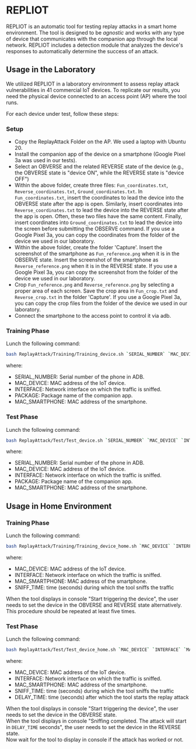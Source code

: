 # REPLIOT

REPLIOT is an automatic tool for testing replay attacks in a smart home environment. The tool is designed to be *agnostic* and works with any type of device that communicates with the companion app through the local network. REPLIOT includes a detection module that analyzes the device's responses to automatically determine the success of an attack.
    

## Usage in the Laboratory

We utilized REPLIOT in a laboratory environment to assess replay attack vulnerabilities in 41 commercial IoT devices. To replicate our results, you need the physical device connected to an access point (AP) where the tool runs.

For each device under test, follow these steps:

### Setup
- Copy the ReplayAttack Folder on the AP. We used a laptop with Ubuntu 20.
- Install the companion app of the device on a smartphone (Google Pixel 3a was used in our tests).
- Select an OBVERSE and the related REVERSE state of the device (e.g., the OBVERSE state is "device ON", while the REVERSE state is "device OFF")
- Within the above folder, create three files: `Fun_coordinates.txt`, `Reverse_coordinates.txt`, `Ground_coordinates.txt`. In `Fun_coordinates.txt`, insert the coordinates to lead the device into the OBVERSE state after the app is open. Similarly, insert coordinates into `Reverse_coordinates.txt` to lead the device into the REVERSE state after the app is open. Often, these two files have the same content. Finally, insert coordinates into `Ground_coordinates.txt` to lead the device into the screen before submitting the OBSERVE command. If you use a Google Pixel 3a, you can copy the coordinates from the folder of the device we used in our laboratory.
- Within the above folder, create the folder 'Capture'. Insert the screenshot of the smartphone as `Fun_reference.png` when it is in the OBSERVE state. Insert the screenshot of the smartphone as `Reverse_reference.png` when it is in the REVERSE state. If you use a Google Pixel 3a, you can copy the screenshot from the folder of the device we used in our laboratory.
- Crop `Fun_reference.png` and `Reverse_reference.png` by selecting a proper area of each screen. Save the crop area in `Fun_crop.txt` and `Reverse_crop.txt` in the folder 'Capture'. If you use a Google Pixel 3a, you can copy the crop files from the folder of the device we used in our laboratory.
- Connect the smartphone to the access point to control it via adb.

### Training Phase

Lunch the following command: 
```bash 
bash ReplayAttack/Training/Training_device.sh `SERIAL_NUMBER` `MAC_DEVICE` `INTERFACE` `PACKAGE` `MAC_SMARTPHONE`
```
where:
  - SERIAL_NUMBER: Serial number of the phone in ADB.
  - MAC_DEVICE: MAC address of the IoT device.
  - INTERFACE: Network interface on which the traffic is sniffed.
  - PACKAGE: Package name of the companion app.
  - MAC_SMARTPHONE: MAC address of the smartphone.

### Test Phase

Lunch the following command: 
```bash 
bash ReplayAttack/Test/Test_device.sh `SERIAL_NUMBER` `MAC_DEVICE` `INTERFACE` `PACKAGE` `MAC_SMARTPHONE`
```
where:
  - SERIAL_NUMBER: Serial number of the phone in ADB.
  - MAC_DEVICE: MAC address of the IoT device.
  - INTERFACE: Network interface on which the traffic is sniffed.
  - PACKAGE: Package name of the companion app.
  - MAC_SMARTPHONE: MAC address of the smartphone.


## Usage in Home Environment

### Training Phase

Lunch the following command: 
```bash 
bash ReplayAttack/Training/Training_device_home.sh `MAC_DEVICE` `INTERFACE` `MAC_SMARTPHONE` `SNIFF_TIME`
```
where:
  - MAC_DEVICE: MAC address of the IoT device.
  - INTERFACE: Network interface on which the traffic is sniffed.
  - MAC_SMARTPHONE: MAC address of the smartphone.
  - SNIFF_TIME: time (seconds) during which the tool sniffs the traffic

When the tool displays in console "Start triggering the device", the user needs to set the device in the OBVERSE and REVERSE state alternatively. This procedure should be repeated at least five times.


### Test Phase

Lunch the following command: 
```bash 
bash ReplayAttack/Test/Test_device_home.sh `MAC_DEVICE` `INTERFACE` `MAC_SMARTPHONE` `SNIFF_TIME` `DELAY_TIME`
```
where:
  - MAC_DEVICE: MAC address of the IoT device.
  - INTERFACE: Network interface on which the traffic is sniffed.
  - MAC_SMARTPHONE: MAC address of the smartphone.
  - SNIFF_TIME: time (seconds) during which the tool sniffs the traffic
  - DELAY_TIME: time (seconds) after which the tool starts the replay attack

    
When the tool displays in console "Start triggering the device", the user needs to set the device in the OBVERSE state. <br />
When the tool displays in console "Sniffing completed. The attack will start in `DELAY_TIME` seconds", the user needs to set the device in the REVERSE state. <br />
Now wait for the tool to display in console if the attack has worked or not.

<!---[![Anteprima del mio video](https://img.youtube.com/vi/TXSQ9XJ8Rpc/0.jpg)](https://www.youtube.com/watch?v=TXSQ9XJ8Rpc)--->

